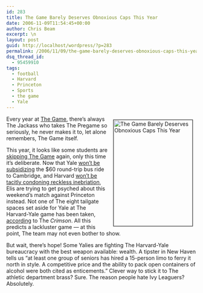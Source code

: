 ```yaml
---
id: 283
title: The Game Barely Deserves Obnoxious Caps This Year
date: 2006-11-09T11:54:45+00:00
author: Chris Beam
excerpt: \n
layout: post
guid: http://localhost/wordpress/?p=283
permalink: /2006/11/09/the-game-barely-deserves-obnoxious-caps-this-year/
dsq_thread_id:
  - 95459910
tags:
  - football
  - Harvard
  - Princeton
  - Sports
  - the game
  - Yale
---
```

<img width="209" vspace="10" hspace="10" height="281" border="1" align="right" src="http://www.ivygateblog.com/wp-content/uploads/2006/11/harvardyalegame.jpg" alt="The Game Barely Deserves Obnoxious Caps This Year" />Every year at [The Game](http://en.wikipedia.org/wiki/The_Game_(college_football)), there&#8217;s always The Jackass who takes The Pregame so seriously, he never makes it to, let alone remembers, The Game itself.

This year, it looks like some students are [skipping The Game](http://www.thecrimson.com/article.aspx?ref=515612)&nbsp;again, only this time it&#8217;s deliberate.&nbsp;Now that Yale [won&#8217;t be subsidizing](http://www.yaledailynews.com/Article.aspx?ArticleID=34054) the $60 round-trip bus ride to Cambridge, and Harvard [won&#8217;t be tacitly condoning reckless inebriation](http://www.ivygateblog.com/2006/09/breaking_alcohol_banned_at_harvardyale_tailgates_students_already_pregaming.html), Elis are trying to get psyched about this weekend&#8217;s match against Princeton instead. Not one of The eight tailgate spaces set aside for Yale at The Harvard-Yale game has been taken, [according](http://www.thecrimson.com/article.aspx?ref=515612) to The _Crimson_. All this predicts a lackluster game &#8212; at this point, The team may not even bother to show.

<div>
  But wait, there&#8217;s hope! Some Yalies are fighting The Harvard-Yale bureaucracy with the best weapon available: wealth. A tipster in New Haven tells us &#8220;at least one group of seniors has hired a 15-person <span class="st">limo</span> to ferry it north in style. A competitive price and the ability to pack open containers of alcohol were both cited as enticements.&#8221;&nbsp;Clever way to stick it to The athletic department brass? Sure. The reason people hate Ivy Leaguers? Absolutely.
</div>